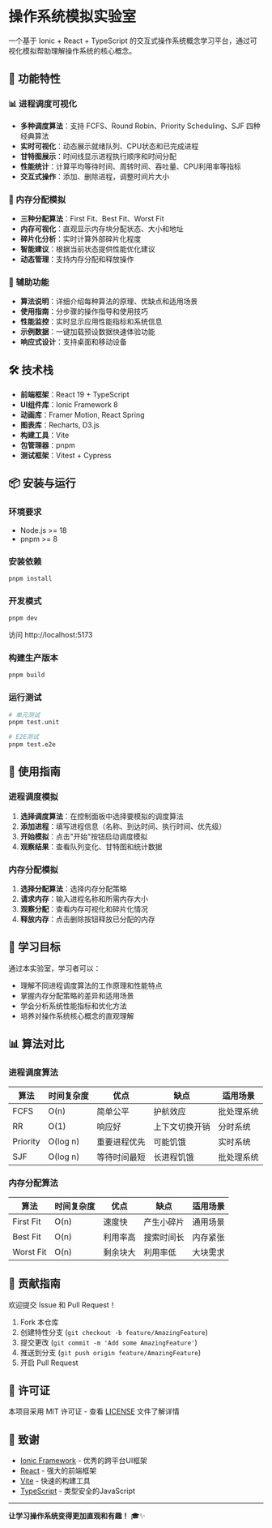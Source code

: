 # 操作系统模拟实验室

一个基于 Ionic + React + TypeScript 的交互式操作系统概念学习平台，通过可视化模拟帮助理解操作系统的核心概念。

## 🚀 功能特性

### 📊 进程调度可视化
- **多种调度算法**：支持 FCFS、Round Robin、Priority Scheduling、SJF 四种经典算法
- **实时可视化**：动态展示就绪队列、CPU状态和已完成进程
- **甘特图展示**：时间线显示进程执行顺序和时间分配
- **性能统计**：计算平均等待时间、周转时间、吞吐量、CPU利用率等指标
- **交互式操作**：添加、删除进程，调整时间片大小

### 💾 内存分配模拟
- **三种分配算法**：First Fit、Best Fit、Worst Fit
- **内存可视化**：直观显示内存块分配状态、大小和地址
- **碎片化分析**：实时计算外部碎片化程度
- **智能建议**：根据当前状态提供性能优化建议
- **动态管理**：支持内存分配和释放操作

### 🔧 辅助功能
- **算法说明**：详细介绍每种算法的原理、优缺点和适用场景
- **使用指南**：分步骤的操作指导和使用技巧
- **性能监控**：实时显示应用性能指标和系统信息
- **示例数据**：一键加载预设数据快速体验功能
- **响应式设计**：支持桌面和移动设备

## 🛠️ 技术栈

- **前端框架**：React 19 + TypeScript
- **UI组件库**：Ionic Framework 8
- **动画库**：Framer Motion, React Spring
- **图表库**：Recharts, D3.js
- **构建工具**：Vite
- **包管理器**：pnpm
- **测试框架**：Vitest + Cypress

## 📦 安装与运行

### 环境要求
- Node.js >= 18
- pnpm >= 8

### 安装依赖
```bash
pnpm install
```

### 开发模式
```bash
pnpm dev
```
访问 http://localhost:5173

### 构建生产版本
```bash
pnpm build
```

### 运行测试
```bash
# 单元测试
pnpm test.unit

# E2E测试
pnpm test.e2e
```

## 📖 使用指南

### 进程调度模拟
1. **选择调度算法**：在控制面板中选择要模拟的调度算法
2. **添加进程**：填写进程信息（名称、到达时间、执行时间、优先级）
3. **开始模拟**：点击"开始"按钮启动调度模拟
4. **观察结果**：查看队列变化、甘特图和统计数据

### 内存分配模拟
1. **选择分配算法**：选择内存分配策略
2. **请求内存**：输入进程名称和所需内存大小
3. **观察分配**：查看内存可视化和碎片化情况
4. **释放内存**：点击删除按钮释放已分配的内存

## 🎯 学习目标

通过本实验室，学习者可以：

- 理解不同进程调度算法的工作原理和性能特点
- 掌握内存分配策略的差异和适用场景
- 学会分析系统性能指标和优化方法
- 培养对操作系统核心概念的直观理解

## 📊 算法对比

### 进程调度算法
| 算法 | 时间复杂度 | 优点 | 缺点 | 适用场景 |
|------|------------|------|------|----------|
| FCFS | O(n) | 简单公平 | 护航效应 | 批处理系统 |
| RR | O(1) | 响应好 | 上下文切换开销 | 分时系统 |
| Priority | O(log n) | 重要进程优先 | 可能饥饿 | 实时系统 |
| SJF | O(log n) | 等待时间最短 | 长进程饥饿 | 批处理系统 |

### 内存分配算法
| 算法 | 时间复杂度 | 优点 | 缺点 | 适用场景 |
|------|------------|------|------|----------|
| First Fit | O(n) | 速度快 | 产生小碎片 | 通用场景 |
| Best Fit | O(n) | 利用率高 | 搜索时间长 | 内存紧张 |
| Worst Fit | O(n) | 剩余块大 | 利用率低 | 大块需求 |

## 🤝 贡献指南

欢迎提交 Issue 和 Pull Request！

1. Fork 本仓库
2. 创建特性分支 (`git checkout -b feature/AmazingFeature`)
3. 提交更改 (`git commit -m 'Add some AmazingFeature'`)
4. 推送到分支 (`git push origin feature/AmazingFeature`)
5. 开启 Pull Request

## 📄 许可证

本项目采用 MIT 许可证 - 查看 [LICENSE](LICENSE) 文件了解详情

## 🙏 致谢

- [Ionic Framework](https://ionicframework.com/) - 优秀的跨平台UI框架
- [React](https://reactjs.org/) - 强大的前端框架
- [Vite](https://vitejs.dev/) - 快速的构建工具
- [TypeScript](https://www.typescriptlang.org/) - 类型安全的JavaScript

---

**让学习操作系统变得更加直观和有趣！** 🎓✨
